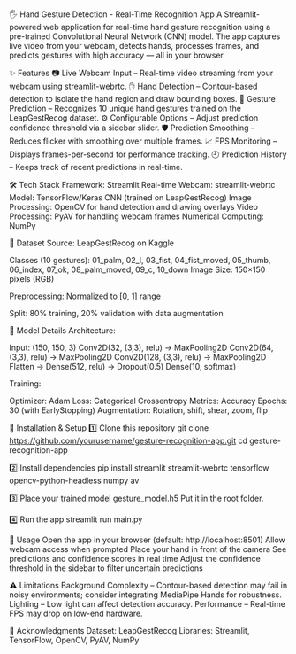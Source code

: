 🖐 Hand Gesture Detection - Real-Time Recognition App
A Streamlit-powered web application for real-time hand gesture recognition using a pre-trained Convolutional Neural Network (CNN) model.
The app captures live video from your webcam, detects hands, processes frames, and predicts gestures with high accuracy — all in your browser.

✨ Features
📷 Live Webcam Input – Real-time video streaming from your webcam using streamlit-webrtc.
✋ Hand Detection – Contour-based detection to isolate the hand region and draw bounding boxes.
🤖 Gesture Prediction – Recognizes 10 unique hand gestures trained on the LeapGestRecog dataset.
⚙️ Configurable Options – Adjust prediction confidence threshold via a sidebar slider.
🛡 Prediction Smoothing – Reduces flicker with smoothing over multiple frames.
📈 FPS Monitoring – Displays frames-per-second for performance tracking.
🕘 Prediction History – Keeps track of recent predictions in real-time.

🛠 Tech Stack
Framework: Streamlit
Real-time Webcam: streamlit-webrtc
Model: TensorFlow/Keras CNN (trained on LeapGestRecog)
Image Processing: OpenCV for hand detection and drawing overlays
Video Processing: PyAV for handling webcam frames
Numerical Computing: NumPy

📂 Dataset
Source: LeapGestRecog on Kaggle

Classes (10 gestures):
01_palm, 02_l, 03_fist, 04_fist_moved, 05_thumb, 
06_index, 07_ok, 08_palm_moved, 09_c, 10_down
Image Size: 150×150 pixels (RGB)

Preprocessing: Normalized to [0, 1] range

Split: 80% training, 20% validation with data augmentation

🧠 Model Details
Architecture:

Input: (150, 150, 3)
Conv2D(32, (3,3), relu) → MaxPooling2D
Conv2D(64, (3,3), relu) → MaxPooling2D
Conv2D(128, (3,3), relu) → MaxPooling2D
Flatten → Dense(512, relu) → Dropout(0.5)
Dense(10, softmax)

Training:

Optimizer: Adam
Loss: Categorical Crossentropy
Metrics: Accuracy
Epochs: 30 (with EarlyStopping)
Augmentation: Rotation, shift, shear, zoom, flip

🚀 Installation & Setup
1️⃣ Clone this repository
git clone https://github.com/yourusername/gesture-recognition-app.git
cd gesture-recognition-app

2️⃣ Install dependencies
pip install streamlit streamlit-webrtc tensorflow opencv-python-headless numpy av

3️⃣ Place your trained model
gesture_model.h5
Put it in the root folder.

4️⃣ Run the app
streamlit run main.py

🎯 Usage
Open the app in your browser (default: http://localhost:8501)
Allow webcam access when prompted
Place your hand in front of the camera
See predictions and confidence scores in real time
Adjust the confidence threshold in the sidebar to filter uncertain predictions

⚠️ Limitations
Background Complexity – Contour-based detection may fail in noisy environments; consider integrating MediaPipe Hands for robustness.
Lighting – Low light can affect detection accuracy.
Performance – Real-time FPS may drop on low-end hardware.

🙏 Acknowledgments
Dataset: LeapGestRecog
Libraries: Streamlit, TensorFlow, OpenCV, PyAV, NumPy
